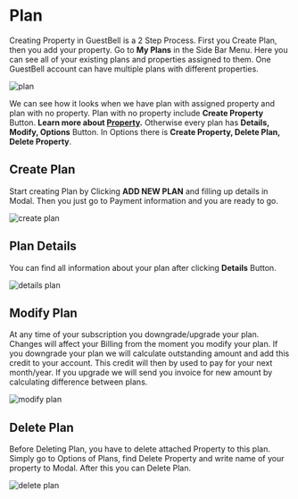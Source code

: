# Plan

Creating Property in GuestBell is a 2 Step Process. First you Create Plan, then you add your property. Go to **My Plans** in the Side Bar Menu. Here you can see all of your existing plans and properties assigned to them. One GuestBell account can have multiple plans with different properties. 

![plan](https://static.guestbell.com/img/docs/plan/planMy.jpg)

We can see how it looks when we have plan with assigned property and plan with no property. Plan with no property include **Create Property** Button. **Learn more about [Property](property.md).** Otherwise every plan has **Details, Modify, Options** Button. In Options there is **Create Property, Delete Plan, Delete Property**.

## Create Plan

Start creating Plan by Clicking **ADD NEW PLAN** and filling up details in Modal. Then you just go to Payment information and you are ready to go. 

![create plan](https://static.guestbell.com/img/docs/plan/planCreate.jpg)

## Plan Details

You can find all information about your plan after clicking **Details** Button.

![details plan](https://static.guestbell.com/img/docs/plan/planDetails.jpg)

## Modify Plan

At any time of your subscription you downgrade/upgrade your plan. Changes will affect your Billing from the moment you modify your plan. If you downgrade your plan we will calculate outstanding amount and add this credit to your account. This credit will then by used to pay for your next month/year. If you upgrade we will send you invoice for new amount by calculating difference between plans.

![modify plan](https://static.guestbell.com/img/docs/plan/planModify.jpg)

## Delete Plan

Before Deleting Plan, you have to delete attached Property to this plan. Simply go to Options of Plans, find Delete Property and write name of your property to Modal. After this you can Delete Plan.

![delete plan](https://static.guestbell.com/img/docs/plan/planDelete.jpg)